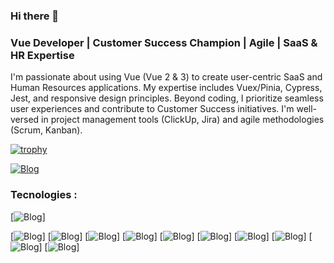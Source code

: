 ### Hi there 👋

### Vue Developer | Customer Success Champion | Agile | SaaS & HR Expertise

I'm passionate about using Vue (Vue 2 & 3) to create user-centric SaaS and Human Resources applications. My expertise includes Vuex/Pinia, Cypress, Jest, and responsive design principles.  Beyond coding, I prioritize seamless user experiences and contribute to Customer Success initiatives. I'm well-versed in project management tools (ClickUp, Jira) and agile methodologies (Scrum, Kanban).

[![trophy](https://github-profile-trophy.vercel.app/?ricardobezerra22=ryo-ma&theme=onedark)](https://github.com/ryo-ma/github-profile-trophy)

[![Blog](https://img.shields.io/badge/LinkedIn-0077B5?style=for-the-badge&logo=linkedin&logoColor=white)](https://www.linkedin.com/in/ricardo-bezerra-22bb661a4/)

### Tecnologies :

[![Blog](https://img.shields.io/badge/TypeScript-007ACC?style=for-the-badge&logo=typescript&logoColor=white)]

[![Blog](https://img.shields.io/badge/CSS3-1572B6?style=for-the-badge&logo=css3&logoColor=white)]
[![Blog](https://img.shields.io/badge/JavaScript-323330?style=for-the-badge&logo=javascript&logoColor=F7DF1E)]
[![Blog](https://img.shields.io/badge/Sass-CC6699?style=for-the-badge&logo=sass&logoColor=white)]
[![Blog](https://img.shields.io/badge/Python-14354C?style=for-the-badge&logo=python&logoColor=white)]
[![Blog](https://img.shields.io/badge/React-20232A?style=for-the-badge&logo=react&logoColor=61DAFB)]
[![Blog](https://img.shields.io/badge/Vue.js-35495E?style=for-the-badge&logo=vue.js&logoColor=4FC08D)]
[![Blog](https://img.shields.io/badge/Bootstrap-563D7C?style=for-the-badge&logo=bootstrap&logoColor=white)]
[![Blog](https://img.shields.io/badge/Tailwind_CSS-38B2AC?style=for-the-badge&logo=tailwind-css&logoColor=white)]
[![Blog](https://img.shields.io/badge/Material--UI-0081CB?style=for-the-badge&logo=material-ui&logoColor=white)]
[![Blog](https://img.shields.io/badge/Jest-323330?style=for-the-badge&logo=Jest&logoColor=white)]



